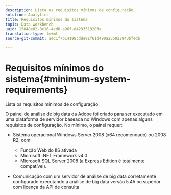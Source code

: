 ```yaml
---
description: Lista os requisitos mínimos de configuração.
solution: Analytics
title: Requisitos mínimos do sistema
topic: Data workbench
uuid: 15848e82-8c16-4ed8-a96f-d4293519203a
translation-type: tm+mt
source-git-commit: aec1f7b14198cdde91f61d490a235022943bfedb

---
```



# Requisitos mínimos do sistema{#minimum-system-requirements}

Lista os requisitos mínimos de configuração.

O painel de análise de big data da Adobe foi criado para ser executado em uma plataforma de servidor baseada no Windows com apenas alguns requisitos de configuração. No mínimo, o painel requer:

* Sistema operacional Windows Server 2008 (x64 recomendado) ou 2008 R2, com:

   * Função Web do IIS ativada
   * Microsoft .NET Framework v4.0
   * Microsoft SQL Server 2008 (a Express Edition é totalmente compatível).

* Comunicação com um servidor de análise de big data corretamente configurado executando a análise de big data versão 5.45 ou superior com licença da API de consulta

